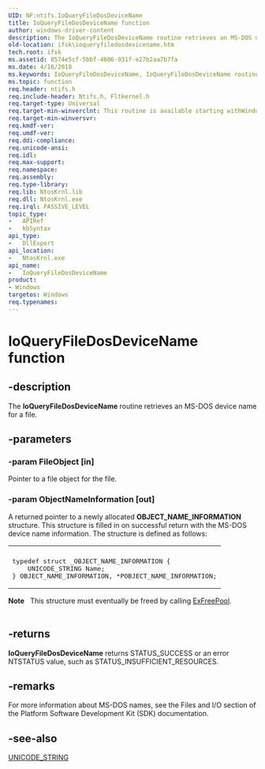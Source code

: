 ```yaml
---
UID: NF:ntifs.IoQueryFileDosDeviceName
title: IoQueryFileDosDeviceName function
author: windows-driver-content
description: The IoQueryFileDosDeviceName routine retrieves an MS-DOS device name for a file.
old-location: ifsk\ioqueryfiledosdevicename.htm
tech.root: ifsk
ms.assetid: 8574e5cf-5bbf-4606-931f-e27b2aa7b7fa
ms.date: 4/16/2018
ms.keywords: IoQueryFileDosDeviceName, IoQueryFileDosDeviceName routine [Installable File System Drivers], ifsk.ioqueryfiledosdevicename, ioref_4bc807ab-ce5e-415c-8f86-50cf3783d233.xml, ntifs/IoQueryFileDosDeviceName
ms.topic: function
req.header: ntifs.h
req.include-header: Ntifs.h, Fltkernel.h
req.target-type: Universal
req.target-min-winverclnt: This routine is available starting withWindows XP.
req.target-min-winversvr: 
req.kmdf-ver: 
req.umdf-ver: 
req.ddi-compliance: 
req.unicode-ansi: 
req.idl: 
req.max-support: 
req.namespace: 
req.assembly: 
req.type-library: 
req.lib: NtosKrnl.lib
req.dll: NtosKrnl.exe
req.irql: PASSIVE_LEVEL
topic_type:
-	APIRef
-	kbSyntax
api_type:
-	DllExport
api_location:
-	NtosKrnl.exe
api_name:
-	IoQueryFileDosDeviceName
product:
- Windows
targetos: Windows
req.typenames: 
---
```


# IoQueryFileDosDeviceName function


## -description


The <b>IoQueryFileDosDeviceName</b> routine retrieves an MS-DOS device name for a file. 


## -parameters




### -param FileObject [in]

Pointer to a file object for the file. 


### -param ObjectNameInformation [out]

A returned pointer to a newly allocated <b>OBJECT_NAME_INFORMATION</b> structure. This structure is filled in on successful return with the MS-DOS device name information. The structure is defined as follows: 

<div class="code"><span codelanguage=""><table>
<tr>
<th></th>
</tr>
<tr>
<td>
<pre>typedef struct _OBJECT_NAME_INFORMATION {
    UNICODE_STRING Name;
} OBJECT_NAME_INFORMATION, *POBJECT_NAME_INFORMATION;</pre>
</td>
</tr>
</table></span></div>
<div class="alert"><b>Note</b>    This structure must eventually be freed by calling <a href="https://msdn.microsoft.com/library/windows/hardware/ff544590">ExFreePool</a>.</div>
<div> </div>

## -returns



<b>IoQueryFileDosDeviceName</b> returns STATUS_SUCCESS or an error NTSTATUS value, such as STATUS_INSUFFICIENT_RESOURCES. 




## -remarks



For more information about MS-DOS names, see the Files and I/O section of the Platform Software Development Kit (SDK) documentation. 




## -see-also




<a href="https://msdn.microsoft.com/library/windows/hardware/ff564879">UNICODE_STRING</a>
 

 

